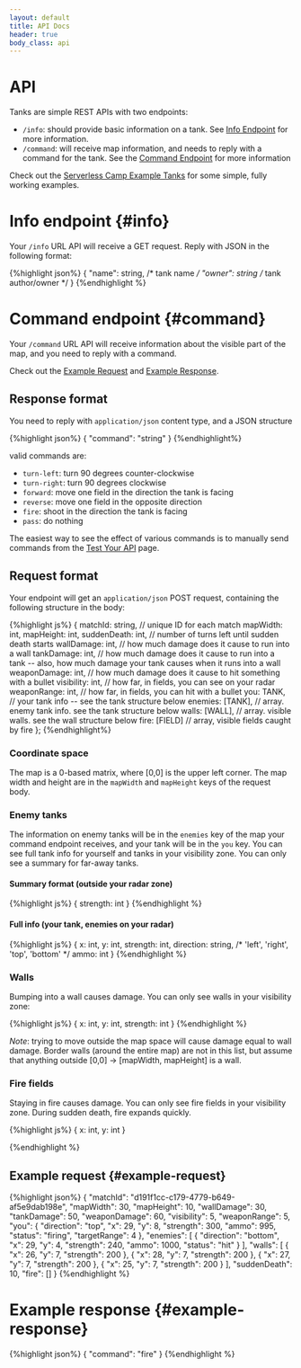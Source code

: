 ```yaml
---
layout: default
title: API Docs
header: true
body_class: api
---
```


# API

Tanks are simple REST APIs with two endpoints:

* `/info`: should provide basic information on a tank. See [Info Endpoint](#info) for more information.
* `/command`: will receive map information, and needs to reply with a command for the tank. See the [Command Endpoint](#command) for more information

Check out the [Serverless Camp Example Tanks](https://github.com/serverlesscamp/tankwars-example-tanks) for some simple, fully working examples.

# Info endpoint {#info}

Your `/info` URL API will receive a GET request. Reply with JSON in the following format:

{%highlight json%}
{
  "name": string, /* tank name */
  "owner": string /* tank author/owner */
}
{%endhighlight %}

# Command endpoint {#command}

Your `/command` URL API will receive information about the visible part of the map, and you need to reply with a command.

Check out the [Example Request](#example-request) and [Example Response](#example-response).

## Response format

You need to reply with `application/json` content type, and a JSON structure

{%highlight json%}
{
  "command": "string"
}
{%endhighlight%}

valid commands are:

* `turn-left`: turn 90 degrees counter-clockwise
* `turn-right`: turn 90 degrees clockwise
* `forward`: move one field in the direction the tank is facing
* `reverse`: move one field in the opposite direction
* `fire`: shoot in the direction the tank is facing
* `pass`: do nothing

The easiest way to see the effect of various commands is to manually send commands from the [Test Your API](/pages/test.html) page.

## Request format

Your endpoint will get an `application/json` POST request, containing the following structure in the body:

{%highlight js%}
{
  matchId: string, // unique ID for each match
  mapWidth: int,
  mapHeight: int,
  suddenDeath: int, // number of turns left until sudden death starts
  wallDamage: int, // how much damage does it cause to run into a wall
  tankDamage: int, // how much damage does it cause to run into a tank -- also, how much damage your tank causes when it runs into a wall
  weaponDamage: int, // how much damage does it cause to hit something with a bullet
  visibility: int, // how far, in fields, you can see on your radar
  weaponRange: int, // how far, in fields, you can hit with a bullet
  you: TANK, // your tank info -- see the tank structure below
  enemies: [TANK], // array. enemy tank info. see the tank structure below
  walls: [WALL], // array. visible walls. see the wall structure below
  fire: [FIELD] // array, visible fields caught by fire
};
{%endhighlight%}

### Coordinate space

The map is a 0-based matrix, where [0,0] is the upper left corner. The map width and height are in the `mapWidth` and `mapHeight` keys of the request body.

### Enemy tanks

The information on enemy tanks will be in the `enemies` key of the map your command endpoint receives, and your tank will be in the `you` key. You can see full tank info for yourself and tanks in your visibility zone. You can only see a summary for far-away tanks.

#### Summary format (outside your radar zone)

{%highlight js%}
{ strength: int }
{%endhighlight %}

#### Full info (your tank, enemies on your radar)

{%highlight js%}
{
  x: int,
  y: int,
  strength: int,
  direction: string, /* 'left', 'right', 'top', 'bottom' */
  ammo: int
}
{%endhighlight %}

### Walls

Bumping into a wall causes damage. You can only see walls in your visibility zone:

{%highlight js%}
{
  x: int,
  y: int,
  strength: int
}
{%endhighlight %}

*Note*: trying to move outside the map space will cause damage equal to wall damage. Border walls (around the entire map) are not in this list, but assume that anything outside [0,0] -> [mapWidth, mapHeight] is a wall.

### Fire fields

Staying in fire causes damage. You can only see fire fields in your visibility zone. During sudden death, fire expands quickly.

{%highlight js%}
{
  x: int,
  y: int
}

{%endhighlight %}

## Example request {#example-request}

{%highlight json%}
{
  "matchId": "d191f1cc-c179-4779-b649-af5e9dab198e",
  "mapWidth": 30,
  "mapHeight": 10,
  "wallDamage": 30,
  "tankDamage": 50,
  "weaponDamage": 60,
  "visibility": 5,
  "weaponRange": 5,
  "you": {
    "direction": "top",
    "x": 29,
    "y": 8,
    "strength": 300,
    "ammo": 995,
    "status": "firing",
    "targetRange": 4
  },
  "enemies": [
    {
      "direction": "bottom",
      "x": 29,
      "y": 4,
      "strength": 240,
      "ammo": 1000,
      "status": "hit"
    }
  ],
  "walls": [
    {
      "x": 26,
      "y": 7,
      "strength": 200
    },
    {
      "x": 28,
      "y": 7,
      "strength": 200
    },
    {
      "x": 27,
      "y": 7,
      "strength": 200
    },
    {
      "x": 25,
      "y": 7,
      "strength": 200
    }
  ],
  "suddenDeath": 10,
  "fire": []
}
{%endhighlight %}

# Example response {#example-response}

{%highlight json%}
{
  "command": "fire"
}
{%endhighlight %}
